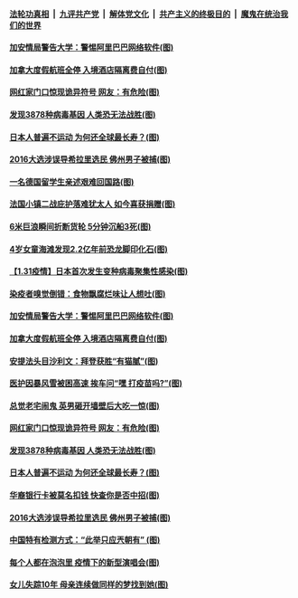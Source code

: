 ####  [法轮功真相](../../../../basic/blob/master/README.md?t=02012001) &nbsp;|&nbsp; [九评共产党](../../../../9ping.md/blob/master/README.md?t=02012001) &nbsp;|&nbsp; [解体党文化](../../../../jtdwh.md/blob/master/README.md?t=02012001)  &nbsp;|&nbsp; [共产主义的终极目的](../../../../gczydzjmd.md/blob/master/README.md?t=02012001) &nbsp;|&nbsp; [魔鬼在统治我们的世界](../../../../mgztzwmdsj.md/blob/master/README.md?t=02012001) 

#### [加安情局警告大学：警惕阿里巴巴网络软件(图)](../pages/p3/960882.md?t=02012001) 

#### [加拿大度假航班全停 入境酒店隔离费自付(图)](../pages/p3/960878.md?t=02012001) 

#### [网红家门口惊现诡异符号 网友：有危险(图)](../pages/p3/960773.md?t=02012001) 

#### [发现3878种病毒基因 人类恐无法战胜(图)](../pages/p3/960764.md?t=02012001) 

#### [日本人普遍不运动 为何还全球最长寿？(图)](../pages/p3/960741.md?t=02012001) 

#### [2016大选涉误导希拉里选民 佛州男子被捕(图)](../pages/p3/960665.md?t=02012001) 

#### [一名德国留学生亲述艰难回国路(图)](../pages/p3/961009.md?t=02012001) 

#### [法国小镇二战庇护落难犹太人 如今喜获捐赠(图)](../pages/p3/961001.md?t=02012001) 

#### [6米巨浪瞬间折断货轮 5分钟沉船3死(图)](../pages/p3/960999.md?t=02012001) 

#### [4岁女童海滩发现2.2亿年前恐龙脚印化石(图)](../pages/p3/960974.md?t=02012001) 

#### [【1.31疫情】日本首次发生变种病毒聚集性感染(图)](../pages/p3/958875.md?t=02012001) 

#### [染疫者嗅觉倒错：食物飘腐烂味让人想吐(图)](../pages/p3/960883.md?t=02012001) 

#### [加安情局警告大学：警惕阿里巴巴网络软件(图)](../pages/p3/960882.md?t=02012001) 

#### [加拿大度假航班全停 入境酒店隔离费自付(图)](../pages/p3/960878.md?t=02012001) 

#### [安提法头目沙利文：拜登获胜“有猫腻”(图)](../pages/p3/960820.md?t=02012001) 

#### [医护因暴风雪被困高速 挨车问“嘿 打疫苗吗?”(图)](../pages/p3/960811.md?t=02012001) 

#### [总觉老宅闹鬼 英男砸开墙壁后大吃一惊(图)](../pages/p3/960774.md?t=02012001) 

#### [网红家门口惊现诡异符号 网友：有危险(图)](../pages/p3/960773.md?t=02012001) 

#### [发现3878种病毒基因 人类恐无法战胜(图)](../pages/p3/960764.md?t=02012001) 

#### [日本人普遍不运动 为何还全球最长寿？(图)](../pages/p3/960741.md?t=02012001) 

#### [华裔银行卡被莫名扣钱 快查你是否中招(图)](../pages/p3/960671.md?t=02012001) 

#### [2016大选涉误导希拉里选民 佛州男子被捕(图)](../pages/p3/960665.md?t=02012001) 

#### [中国特有检测方式：“此举只应兲朝有” (图)](../pages/p3/960648.md?t=02012001) 

#### [每个人都在泡泡里 疫情下的新型演唱会(图)](../pages/p3/960658.md?t=02012001) 


#### [女儿失踪10年 母亲连续做同样的梦找到她(图)](../pages/p3/960632.md?t=02012001) 

